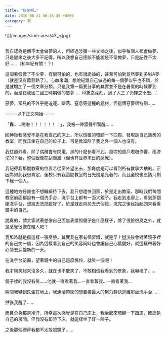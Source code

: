 ```yaml
---
title: "快笑啊…"
date: 2010-08-31 00:15:45 +0800
category: 夢
---
```

<p>![](/images/slum-area/43_5.jpg)<br /><br /></p><p>我自認為是個不太會做夢的人，但經過涉獵一些文摘之後，似乎每個人都會做夢，只是醒來之後大多不記得，所以我想自己應該不能說是不常做夢，只是記性不太好&hellip;&hellip;（和年紀有關！？）</p><p>這個暑假做了不少夢，有很可怕的，也有很詭譎的，甚至可怕到竟然夢到多啦A夢（就差沒有藍藍路了）。心血來潮，想說紀錄自己做過的每一個夢似乎也不錯，於是就增加了一個文章分類，只是我第一篇要分享的其實並不是在暑假的時候夢到的，而是在我國二國三時期做的惡夢&hellip;&hellip;印象之深刻，到了大三了仍揮之不去&hellip;&hellip;</p><p>惡夢，常見的不外乎是追逐、墜落、窒息等這種的題材，但這個惡夢很特別&hellip;&hellip;</p><p>------以下正文開始------</p><p>「轟&hellip;&hellip;啪啦！！！！！！！」，我被一陣雷聲所驚醒&hellip;&hellip;</p><p>回神後我感覺不是在我自己的床上，所以慌張的環顧一下四周，發現是自己熟悉的教室，而我正坐在自己的位子上，可是教室除了我之外一個人也沒有。</p><p>我往窗外看，除了偶爾會有閃電，黑的什麼都看不到，風吹的窗戶啪啪作響，雨滂沱的下著，整個很像在刮颱風（但也有世界末日的感覺）。</p><p>我記得我那間教室的位置若從窗外望出去，那角度是可以看到所有教學大樓的。正因為如此我很肯定，全校只有我這間教室的日光燈是亮著的，而且全校也應該只剩下我一個人。</p><p>這種地方任誰也不想繼續待下去，我只想趕快回家，於是走出教室。那時我們每間教室前面都設有一個洗手台，洗手台上都有一面大鏡子。我走到走廊上，看到那個座洗手台，想說去洗把臉好了，於是就走向前去洗個臉，洗完之後我抬起頭來看看鏡中的自己。</p><p>說真的，請大家試著想像自己面無表情照鏡子是什麼樣子，除了很臉很臭之外，就是感覺很像在瞪人吧？</p><p>我那時就是擺這樣一張臭臉。其實我在家有個習慣，就是早上盥洗後會對著鏡子裡的自己笑一個，因為這樣看到自己的笑容同時也會讓自己心情變好，就這樣帶著好心情去迎接新的一天。</p><p>在洗手台前面，望著鏡中的自己這麼憔悴，就笑一個吧！</p><p>我才剛笑起來沒多久，就在也不敢笑了，不敢相信我看到的景象，我嚇壞了&hellip;&hellip;</p><p>鏡子裡的我沒有笑&hellip;&hellip;他就一直看著我&hellip;一直看著我&hellip;一直看著我&hellip;</p><p>瞬間我嚇到跌坐在地上，我連滾帶爬的想要盡最大的努力趕快逃離那坐洗手台&hellip;&hellip;</p><p>然後我醒了&hellip;&hellip;</p><p>而且全身都是冷汗，所幸這次感覺是在自己床上，我坐起來環顧一下四周，確認是自己的房間。但我沒有即時下床，就這樣坐了好一陣子。</p><p>之後那個禮拜我都不太敢照鏡子&hellip;&hellip;</p>
